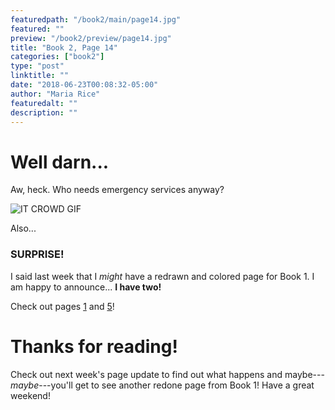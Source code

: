 ```yaml
---
featuredpath: "/book2/main/page14.jpg"
featured: ""
preview: "/book2/preview/page14.jpg"
title: "Book 2, Page 14"
categories: ["book2"]
type: "post"
linktitle: ""
date: "2018-06-23T00:08:32-05:00"
author: "Maria Rice"
featuredalt: ""
description: ""
---
```


# Well darn...

Aw, heck. Who needs emergency services anyway?

![IT CROWD GIF](/embed/it-crowd-fire.gif)

Also...

### SURPRISE!

I said last week that I *might* have a redrawn and
colored page for Book 1. I am happy to announce...
**I have two!**

Check out pages [1](https://mcrice123.github.io/morphic/blog/book-1-page-01/)
and [5](https://mcrice123.github.io/morphic/blog/book-1-page-37/)!

# Thanks for reading!

Check out next week's page update to find out what happens
and maybe---*maybe*---you'll get to see another redone page
from Book 1! Have a great weekend!
